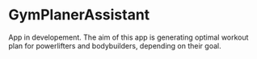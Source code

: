 # GymPlanerAssistant

App in developement. 
The aim of this app is generating optimal workout plan for powerlifters and bodybuilders, depending on their goal.
